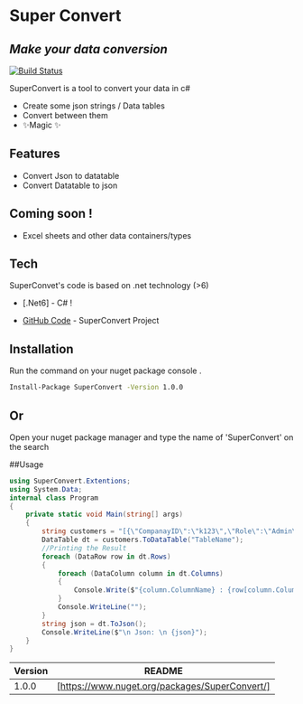 # Super Convert
## _Make your data conversion_

[![Build Status](https://travis-ci.org/joemccann/dillinger.svg?branch=master)](https://github.com/esamelzain/SuperConvert)

SuperConvert is a tool to convert your data in c#
- Create some json strings / Data tables
- Convert between them
- ✨Magic ✨

## Features

- Convert Json to datatable
- Convert Datatable to json

## Coming soon !

- Excel sheets and other data containers/types

## Tech

SuperConvet's code is based on .net technology (>6)

- [.Net6] - C# !

- [GitHub Code](https://github.com/esamelzain/SuperConvert) - SuperConvert Project

## Installation


Run the command on your nuget package console .

```sh
Install-Package SuperConvert -Version 1.0.0
```
## Or 

Open your nuget package manager and type the name of 'SuperConvert' on the search

##Usage 
```cs
using SuperConvert.Extentions;
using System.Data;
internal class Program
{
    private static void Main(string[] args)
    {
        string customers = "[{\"CompanayID\":\"k123\",\"Role\":\"Admin\",\"Country\":\"UK\",\"Asset\":\"HD\",\"incident\":null}, {\"CompanayID\":\"k234\",\"Role\":\"User\",\"Country\":\"US\",\"Asset\":\"HD12\",\"incident\":\"abc 1\"}]";
        DataTable dt = customers.ToDataTable("TableName");
        //Printing the Result
        foreach (DataRow row in dt.Rows)
        {
            foreach (DataColumn column in dt.Columns)
            {
                Console.Write($"{column.ColumnName} : {row[column.ColumnName]} \t");
            }
            Console.WriteLine("");
        }
        string json = dt.ToJson();
        Console.WriteLine($"\n Json: \n {json}");
    }
}
```
| Version | README |
| ------  | ------ |
| 1.0.0 | [https://www.nuget.org/packages/SuperConvert/]|
